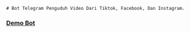 ```# Bot Telegram Penguduh Video Dari Tiktok, Facebook, Dan Instagram.```

### [Demo Bot](https://t.me/MediaVideoDownloader_bot)
